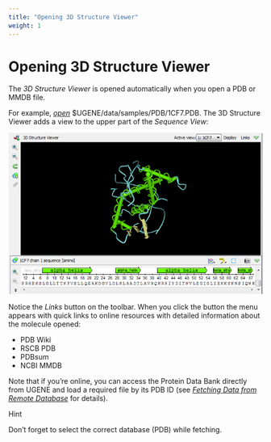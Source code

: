 ```yaml
---
title: "Opening 3D Structure Viewer"
weight: 1
---
```



# Opening 3D Structure Viewer

The _3D Structure Viewer_ is opened automatically when you open a PDB or MMDB file.

For example, [_open_](http://ugene.unipro.ru/documentation/manual/basic_functions/opening_document.html#opening-document) $UGENE/data/samples/PDB/1CF7.PDB. The 3D Structure Viewer adds a view to the upper part of the _Sequence View_:


![](/images/65929526/65929527.png)

Notice the _Links_ button on the toolbar. When you click the button the menu appears with quick links to online resources with detailed information about the molecule opened:

*   PDB Wiki
*   RSCB PDB
*   PDBsum
*   NCBI MMDB

Note that if you’re online, you can access the Protein Data Bank directly from UGENE and load a required file by its PDB ID (see [_Fetching Data from Remote Database_](fetching-data-from-remote-database.md) for details).

Hint

Don’t forget to select the correct database (PDB) while fetching.
